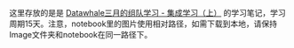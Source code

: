这里存放的是是 [Datawhale三月的组队学习 - 集成学习（上）](https://github.com/datawhalechina/team-learning-data-mining/tree/master/EnsembleLearning) 的学习笔记，学习周期15天。注意，notebook里的图片使用相对路径，如需下载到本地，请保持Image文件夹和notebook在同一路径下。
